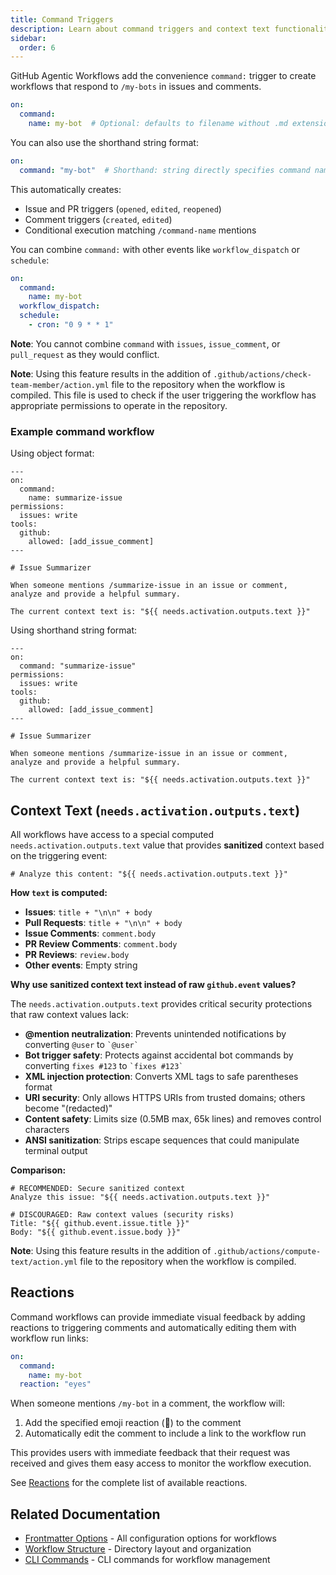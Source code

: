 ```yaml
---
title: Command Triggers
description: Learn about command triggers and context text functionality for agentic workflows, including special @mention triggers for interactive automation.
sidebar:
  order: 6
---
```


GitHub Agentic Workflows add the convenience `command:` trigger to create workflows that respond to `/my-bots` in issues and comments.

```yaml wrap
on:
  command:
    name: my-bot  # Optional: defaults to filename without .md extension
```

You can also use the shorthand string format:

```yaml wrap
on:
  command: "my-bot"  # Shorthand: string directly specifies command name
```

This automatically creates:
- Issue and PR triggers (`opened`, `edited`, `reopened`)
- Comment triggers (`created`, `edited`)
- Conditional execution matching `/command-name` mentions

You can combine `command:` with other events like `workflow_dispatch` or `schedule`:

```yaml wrap
on:
  command:
    name: my-bot
  workflow_dispatch:
  schedule:
    - cron: "0 9 * * 1"
```

**Note**: You cannot combine `command` with `issues`, `issue_comment`, or `pull_request` as they would conflict.

**Note**: Using this feature results in the addition of `.github/actions/check-team-member/action.yml` file to the repository when the workflow is compiled. This file is used to check if the user triggering the workflow has appropriate permissions to operate in the repository.

### Example command workflow

Using object format:

```aw wrap
---
on:
  command:
    name: summarize-issue
permissions:
  issues: write
tools:
  github:
    allowed: [add_issue_comment]
---

# Issue Summarizer

When someone mentions /summarize-issue in an issue or comment, 
analyze and provide a helpful summary.

The current context text is: "${{ needs.activation.outputs.text }}"
```

Using shorthand string format:

```aw wrap
---
on:
  command: "summarize-issue"
permissions:
  issues: write
tools:
  github:
    allowed: [add_issue_comment]
---

# Issue Summarizer

When someone mentions /summarize-issue in an issue or comment, 
analyze and provide a helpful summary.

The current context text is: "${{ needs.activation.outputs.text }}"
```

## Context Text (`needs.activation.outputs.text`)

All workflows have access to a special computed `needs.activation.outputs.text` value that provides **sanitized** context based on the triggering event:

```aw wrap
# Analyze this content: "${{ needs.activation.outputs.text }}"
```

**How `text` is computed:**
- **Issues**: `title + "\n\n" + body`
- **Pull Requests**: `title + "\n\n" + body`  
- **Issue Comments**: `comment.body`
- **PR Review Comments**: `comment.body`
- **PR Reviews**: `review.body`
- **Other events**: Empty string

**Why use sanitized context text instead of raw `github.event` values?**

The `needs.activation.outputs.text` provides critical security protections that raw context values lack:

- **@mention neutralization**: Prevents unintended notifications by converting `@user` to `` `@user` ``
- **Bot trigger safety**: Protects against accidental bot commands by converting `fixes #123` to `` `fixes #123` ``
- **XML injection protection**: Converts XML tags to safe parentheses format
- **URI security**: Only allows HTTPS URIs from trusted domains; others become "(redacted)"
- **Content safety**: Limits size (0.5MB max, 65k lines) and removes control characters
- **ANSI sanitization**: Strips escape sequences that could manipulate terminal output

**Comparison:**
```aw wrap
# RECOMMENDED: Secure sanitized context
Analyze this issue: "${{ needs.activation.outputs.text }}"

# DISCOURAGED: Raw context values (security risks)
Title: "${{ github.event.issue.title }}"
Body: "${{ github.event.issue.body }}"
```

**Note**: Using this feature results in the addition of `.github/actions/compute-text/action.yml` file to the repository when the workflow is compiled.

## Reactions

Command workflows can provide immediate visual feedback by adding reactions to triggering comments and automatically editing them with workflow run links:

```yaml
on:
  command:
    name: my-bot
  reaction: "eyes"
```

When someone mentions `/my-bot` in a comment, the workflow will:
1. Add the specified emoji reaction (👀) to the comment
2. Automatically edit the comment to include a link to the workflow run

This provides users with immediate feedback that their request was received and gives them easy access to monitor the workflow execution.

See [Reactions](/gh-aw/reference/frontmatter/) for the complete list of available reactions.

## Related Documentation

- [Frontmatter Options](/gh-aw/reference/frontmatter/) - All configuration options for workflows
- [Workflow Structure](/gh-aw/reference/workflow-structure/) - Directory layout and organization
- [CLI Commands](/gh-aw/tools/cli/) - CLI commands for workflow management
